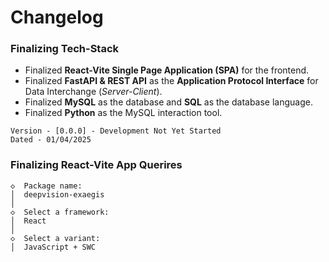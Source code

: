 # Changelog


### Finalizing Tech-Stack
- Finalized **React-Vite Single Page Application (SPA)** for the frontend.
- Finalized **FastAPI & REST API** as the **Application Protocol Interface** for Data Interchange (*Server-Client*).
- Finalized **MySQL** as the database and **SQL** as the database language.
- Finalized **Python** as the MySQL interaction tool.
```
Version - [0.0.0] - Development Not Yet Started
Dated - 01/04/2025
```

### Finalizing React-Vite App Querires

```
◇  Package name:
│  deepvision-exaegis
│
◇  Select a framework:
│  React
│
◇  Select a variant:
│  JavaScript + SWC
```